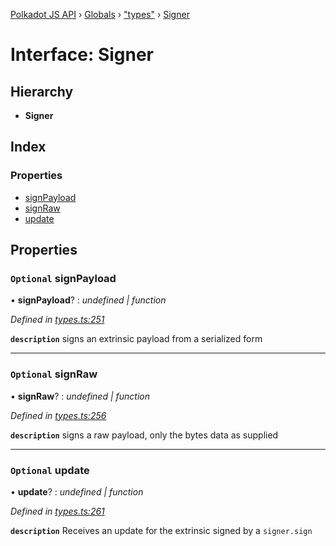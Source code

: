 [Polkadot JS API](../README.md) › [Globals](../globals.md) › ["types"](../modules/_types_.md) › [Signer](_types_.signer.md)

# Interface: Signer

## Hierarchy

* **Signer**

## Index

### Properties

* [signPayload](_types_.signer.md#optional-signpayload)
* [signRaw](_types_.signer.md#optional-signraw)
* [update](_types_.signer.md#optional-update)

## Properties

### `Optional` signPayload

• **signPayload**? : *undefined | function*

*Defined in [types.ts:251](https://github.com/polkadot-js/api/blob/9086592252/packages/api/src/types.ts#L251)*

**`description`** signs an extrinsic payload from a serialized form

___

### `Optional` signRaw

• **signRaw**? : *undefined | function*

*Defined in [types.ts:256](https://github.com/polkadot-js/api/blob/9086592252/packages/api/src/types.ts#L256)*

**`description`** signs a raw payload, only the bytes data as supplied

___

### `Optional` update

• **update**? : *undefined | function*

*Defined in [types.ts:261](https://github.com/polkadot-js/api/blob/9086592252/packages/api/src/types.ts#L261)*

**`description`** Receives an update for the extrinsic signed by a `signer.sign`
